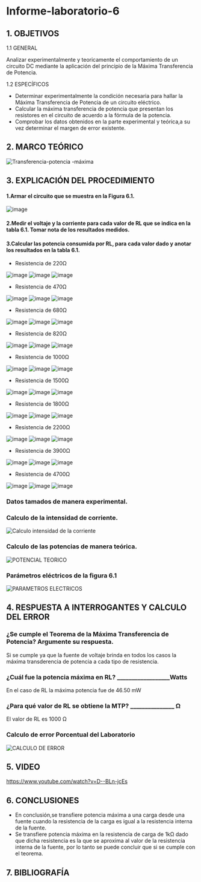 # Informe-laboratorio-6
## 1. OBJETIVOS
   1.1 GENERAL
   
   Analizar experimentalmente y teoricamente el comportamiento de un circuito DC mediante la aplicación del principio de la Máxima Transferencia de Potencia.
   
   1.2 ESPECÍFICOS   
   
   * Determinar experimentalmente la condición necesaria para hallar la Máxima Transferencia de Potencia de un circuito eléctrico.
   * Calcular la máxima transferencia de potencia que presentan los resistores en el circuito de acuerdo a la fórmula de la potencia.
   * Comprobar los datos obtenidos en la parte experimental y teórica,a su vez determinar el margen de error existente.
## 2. MARCO TEÓRICO
![Transferencia-potencia -máxima](https://user-images.githubusercontent.com/93681159/146825767-3a18d714-e36b-43ca-896e-c9e93ead6ad1.jpeg)
## 3. EXPLICACIÓN DEL PROCEDIMIENTO
#### 1.Armar el circuito que se muestra en la Figura 6.1.
![image](https://user-images.githubusercontent.com/93666408/149445616-414c6e27-5dcc-463d-a611-2178c7296a35.png)

#### 2.Medir el voltaje y la corriente para cada valor de RL que se indica en la tabla 6.1. Tomar nota de los resultados medidos.
#### 3.Calcular las potencia consumida por RL, para cada valor dado y anotar los resultados en la tabla 6.1.
* Resistencia de 220Ω

![image](https://user-images.githubusercontent.com/93666408/149447555-f3574f46-4012-4810-8490-01a80b47c5db.png)
![image](https://user-images.githubusercontent.com/93666408/149449086-4fb195b1-8e34-4a92-8981-778492174816.png)
![image](https://user-images.githubusercontent.com/93666408/149449422-51141696-0ecb-4991-883d-7192d5892d4f.png)

* Resistencia de 470Ω

![image](https://user-images.githubusercontent.com/93666408/149450643-4f83da33-b229-4b5e-bd34-08781c533d6a.png)
![image](https://user-images.githubusercontent.com/93666408/149450563-e32cb1fb-0a77-429d-a0f2-6077159b1ab7.png)
![image](https://user-images.githubusercontent.com/93666408/149450101-1d13cc1f-978b-4e25-b90d-4493cdb05dca.png)

* Resistencia de 680Ω

![image](https://user-images.githubusercontent.com/93666408/149451891-c207b43c-a632-4cd4-b7b5-551ba490f992.png)
![image](https://user-images.githubusercontent.com/93666408/149452304-85e616c8-8399-4dd8-85e8-a8f0326962a1.png)
![image](https://user-images.githubusercontent.com/93666408/149452670-9941eb69-0427-4ea1-b769-084bcbeaab58.png)


* Resistencia de 820Ω

![image](https://user-images.githubusercontent.com/93666408/149453615-5d6f4105-74ed-479c-8f65-4ccf663bc2a1.png)
![image](https://user-images.githubusercontent.com/93666408/149453507-ff1f77dc-d254-4a7c-b58e-570334ff1d63.png)
![image](https://user-images.githubusercontent.com/93666408/149452881-5e3bd7e3-6ac2-4feb-9cf8-3a3882be25e2.png)

* Resistencia de 1000Ω

![image](https://user-images.githubusercontent.com/93666408/149454209-9f71386b-9d71-4581-b32e-0db259d1e2b3.png)
![image](https://user-images.githubusercontent.com/93666408/149454458-79cf1a2a-3cca-43c6-ac3c-8c590b78e73a.png)
![image](https://user-images.githubusercontent.com/93666408/149454573-14078477-959d-444a-9b4a-80a6df5f8958.png)


* Resistencia de 1500Ω

![image](https://user-images.githubusercontent.com/93666408/149454760-047e726f-3185-49dc-bbc2-19be3c450bca.png)
![image](https://user-images.githubusercontent.com/93666408/149454934-6cb11b5b-9a3a-47ca-b378-8007d1d8bef6.png)
![image](https://user-images.githubusercontent.com/93666408/149455051-6aba2ea7-df65-4241-8ca8-d5476abb1400.png)

* Resistencia de 1800Ω

![image](https://user-images.githubusercontent.com/93666408/149455775-0ba66699-4569-4b3a-b214-0e8f91941792.png)
![image](https://user-images.githubusercontent.com/93666408/149455717-b91edb6e-a449-47ae-8cd2-7073f2886253.png)
![image](https://user-images.githubusercontent.com/93666408/149455580-4c2b58ce-171c-4adc-8204-cc6635adddaf.png)

* Resistencia de 2200Ω

![image](https://user-images.githubusercontent.com/93666408/149455949-15b048c1-5544-4db0-a48e-f3490fa98363.png)
![image](https://user-images.githubusercontent.com/93666408/149456094-6d618709-836e-4f7b-ab0b-3ed3f5a6f7aa.png)
![image](https://user-images.githubusercontent.com/93666408/149456252-2bd0621f-1455-485d-81e7-3909b25bf8e0.png)

* Resistencia de 3900Ω

![image](https://user-images.githubusercontent.com/93666408/149456520-77eea0c4-36b2-404b-addb-ed5097ef85d6.png)
![image](https://user-images.githubusercontent.com/93666408/149456654-960fca5d-7f36-465e-b67c-cf66e1940f08.png)
![image](https://user-images.githubusercontent.com/93666408/149456953-24c21282-47b9-4e33-81f0-3bba048ce9ab.png)

* Resistencia de 4700Ω

![image](https://user-images.githubusercontent.com/93666408/149457123-e27aa8c5-b578-497c-9534-ce8d8528bca3.png)
![image](https://user-images.githubusercontent.com/93666408/149457306-fb3f1f9d-5ea7-45d0-b85a-eec3e3867761.png)
![image](https://user-images.githubusercontent.com/93666408/149457462-0623c7ea-122b-47b3-9aed-539aef08bc0e.png)

### Datos tamados de manera experimental.

### Calculo de la intensidad de corriente.
![Calculo intensidad de la corriente ](https://user-images.githubusercontent.com/93893919/149244508-100eebd6-7f08-459f-98a8-a03320cacadf.png)
### Calculo de las potencias de manera teórica.
![POTENCIAL TEORICO ](https://user-images.githubusercontent.com/93893919/149244513-e202d17b-0ebc-4a32-aa2a-bbc0f5a19661.png)
### Parámetros eléctricos de la figura 6.1
![PARAMETROS ELECTRICOS](https://user-images.githubusercontent.com/93893919/149244524-2fdf1a60-93a5-462b-a9fd-624be878d661.png)
## 4. RESPUESTA A INTERROGANTES Y CALCULO DEL ERROR
### ¿Se cumple el Teorema de la Máxima Transferencia de Potencia? Argumente su respuesta.
Si se cumple ya que la fuente de voltaje brinda en todos los casos la máxima transderencia de potencia a cada tipo de resistencia.
### ¿Cuál fue la potencia máxima en RL? __________________Watts
En el caso de RL la máxima potencia fue de 46.50 mW
### ¿Para qué valor de RL se obtiene la MTP? _______________ Ω
El valor de RL es 1000 Ω
### Calculo de error Porcentual del Laboratorio
![CALCULO DE ERROR ](https://user-images.githubusercontent.com/93893919/149244526-718573dd-8b4e-4f8f-926b-6498939bc5da.png)
## 5. VIDEO
https://www.youtube.com/watch?v=D--BLn-jcEs
## 6. CONCLUSIONES
* En conclusión,se transfiere potencia máxima a una carga desde una fuente cuando la resistencia de la carga es igual a la resistencia interna de la fuente.
* Se transfiere potencia máxima en la resistencia de carga de 1kΩ dado que dicha resistencia es la que se aproxima al valor  de la resistencia interna de la fuente, por lo tanto se puede concluir que si se cumple con el teorema. 
## 7. BIBLIOGRAFÍA 

